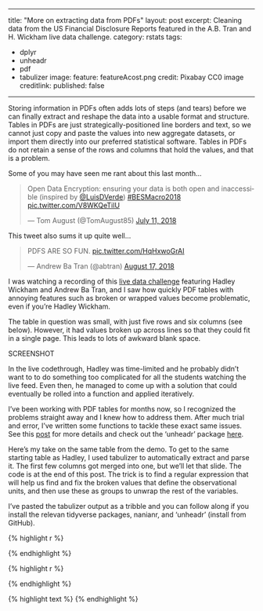 
---
title: "More on extracting data from PDFs"
layout: post
excerpt: Cleaning data from the US Financial Disclosure Reports featured in the A.B. Tran and H. Wickham live data challenge.
category: rstats
tags:
  - dplyr
  - unheadr
  - pdf
  - tabulizer
image:
  feature: featureAcost.png
  credit: Pixabay CC0 image
  creditlink: 
published: false
---

Storing information in PDFs often adds lots of steps (and tears) before we can finally extract and reshape the data into a usable format and structure. Tables in PDFs are just strategically-positioned line borders and text, so we cannot just copy and paste the values into new aggregate datasets, or import them directly into our preferred statistical software. Tables in PDFs do not retain a sense of the rows and columns that hold the values, and that is a problem.

Some of you may have seen me rant about this last month…

<blockquote class="twitter-tweet" data-lang="en"><p lang="en" dir="ltr">Open Data Encryption: ensuring your data is both open and inaccessible (inspired by <a href="https://twitter.com/LuisDVerde?ref_src=twsrc%5Etfw">@LuisDVerde</a>) <a href="https://twitter.com/hashtag/BESMacro2018?src=hash&amp;ref_src=twsrc%5Etfw">#BESMacro2018</a> <a href="https://t.co/V8WKQeTilU">pic.twitter.com/V8WKQeTilU</a></p>&mdash; Tom August (@TomAugust85) <a href="https://twitter.com/TomAugust85/status/1016960855991255040?ref_src=twsrc%5Etfw">July 11, 2018</a></blockquote>
<script async src="https://platform.twitter.com/widgets.js" charset="utf-8"></script>

This tweet also sums it up quite well...

<blockquote class="twitter-tweet" data-conversation="none" data-lang="en"><p lang="en" dir="ltr">PDFS ARE SO FUN. <a href="https://t.co/HqHxwoGrAI">pic.twitter.com/HqHxwoGrAI</a></p>&mdash; Andrew Ba Tran (@abtran) <a href="https://twitter.com/abtran/status/1030556025693384704?ref_src=twsrc%5Etfw">August 17, 2018</a></blockquote>
<script async src="https://platform.twitter.com/widgets.js" charset="utf-8"></script>

I was watching a recording of this [live data challenge](https://www.youtube.com/watch?v=tHszX31_r4s) featuring Hadley Wickham and Andrew Ba Tran, and I saw how quickly PDF tables with annoying features such as broken or wrapped values become problematic, even if you’re Hadley Wickham.

The table in question was small, with just five rows and six columns (see below). However, it had values broken up across lines so that they could fit in a single page. This leads to lots of awkward blank space.

SCREENSHOT

In the live codethrough, Hadley was time-limited and he probably didn’t want to to do something too complicated for all the students watching the live feed. Even then, he managed to come up with a solution that could eventually be rolled into a function and applied iteratively. 

I’ve been working with PDF tables for months now, so I recognized the problems straight away and I knew how to address them. After much trial and error, I’ve written some functions to tackle these exact same issues. See this [post](https://luisdva.github.io/rstats/unheadr/) for more details and check out the ‘unheadr’ package [here](https://github.com/luisDVA/unheadr/). 

Here’s my take on the same table from the demo. To get to the same starting table as Hadley, I used tabulizer to automatically extract and parse it. The first few columns got merged into one, but we’ll let that slide. The code is at the end of this post. The trick is to find a regular expression that will help us find and fix the broken values that define the observational units, and then use these as groups to unwrap the rest of the variables. 

I’ve pasted the tabulizer output as a tribble and you can follow along if you install the relevan tidyverse packages, nanianr, and ‘unheadr’ (install from GitHub).

{% highlight r %}

{% endhighlight %}

{% highlight r %}

{% endhighlight %}

{% highlight text %}
{% endhighlight %}

